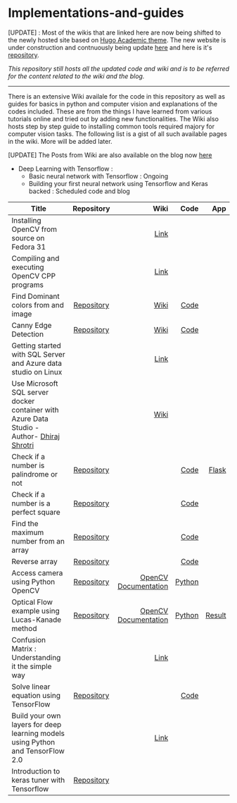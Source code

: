 # Implementations-and-guides

[UPDATE] :
Most of the wikis that are linked here are now being shifted to the newly hosted site based on [Hugo Academic theme](https://sourcethemes.com/academic/docs/). The new website is under construction and contnuously being update [here](https://ashwin-phadke.github.io) and here is it's [repository](https://github.com/ashwin-phadke/ashwin-phadke.github.io). 

*This repository still hosts all the updated code and wiki and is to be referred for the content related to the wiki and the blog.*

______________________________________________________________________________________________________________________


There is an extensive Wiki availale for the code in this repository as well as guides for basics in python and computer vision and explanations of the codes included. These are from the things I have learned from various tutorials online and tried out by adding new functionalities.
The Wiki also hosts step by step guide to installing common tools required majory for computer vision tasks. The following list is a gist of all such available pages in the wiki.
More will be added later.

[UPDATE] The Posts from Wiki are also available on the blog now [here](https://ashwin-phadke.github.io)



* Deep Learning with Tensorflow :
  * Basic neural network with Tensorflow : Ongoing
  * Building your first neural network using Tensorflow and Keras backed : Scheduled code and blog



| Title   |      Repository      |  Wiki | Code | App|
|----------|:-------------:|------:|------:|------:|
| Installing OpenCV from source on Fedora 31 |   | [Link](https://ashwin-phadke.github.io/post/install-opencv/) | |
| Compiling and executing OpenCV CPP programs |       |   [Link](https://ashwin-phadke.github.io/post/compile-cpp-program-opencv/)|||
| Find Dominant colors from and image | [Repository](https://github.com/ashwin-phadke/implementations-and-guides)  |    [Wiki](https://github.com/ashwin-phadke/implementations-and-guides/wiki/Finding-dominant-color-in-an-image(CPP-and-Python)-with-Flask#finding-dominant-color-in-an-image) |[Code](https://github.com/ashwin-phadke/implementations-and-guides/tree/master/find_dominant_color) |
|Canny Edge Detection|[Repository](https://github.com/ashwin-phadke/implementations-and-guides/) |[Wiki](https://github.com/ashwin-phadke/implementations-and-guides/wiki/Canny-Edge-detection)|[Code](https://github.com/ashwin-phadke/implementations-and-guides/tree/master/canny_edge_detection) |
|Getting started with SQL Server and Azure data studio on Linux ||[Link](https://ashwin-phadke.github.io/post/my-article-name/)||
|Use Microsoft SQL server docker container with Azure Data Studio -Author- [Dhiraj Shrotri](https://github.com/dhirajshrotri)||[Wiki](https://github.com/ashwin-phadke/implementations-and-guides/wiki/Use-Microsoft-SQL-server-docker-container-with-Azure-Data-Studio)|
|Check if a number is palindrome or not|[Repository](https://github.com/ashwin-phadke/implementations-and-guides/tree/master/programming_basics_in_python)||[Code](https://github.com/ashwin-phadke/implementations-and-guides/blob/master/programming_basics_in_python/palindrome_check.py) |  [Flask](https://github.com/ashwin-phadke/implementations-and-guides/tree/master/programming_basics_in_python/paliindrome_checker) |
|Check if a number is a perfect square |[Repository](https://github.com/ashwin-phadke/implementations-and-guides/tree/master/programming_basics_in_python)||[Code](https://github.com/ashwin-phadke/implementations-and-guides/blob/master/programming_basics_in_python/perfect_Square.py)|
|Find the maximum number from an array|[Repository](https://github.com/ashwin-phadke/implementations-and-guides/tree/master/programming_basics_in_python)||[Code](https://github.com/ashwin-phadke/implementations-and-guides/blob/master/programming_basics_in_python/max_element_of_array.py)|
|Reverse array|[Repository](https://github.com/ashwin-phadke/implementations-and-guides/tree/master/programming_basics_in_python)||[Code](https://github.com/ashwin-phadke/implementations-and-guides/blob/a269fc5824fc87ca521c78bac872364a459e0d9f/programming_basics_in_python/reverse_array.py)||
| Access camera using Python OpenCV|[Repository](https://github.com/ashwin-phadke/implementations-and-guides/tree/master/computer_vision_using_opencv)|[OpenCV Documentation](https://docs.opencv.org/)|[Python](https://github.com/ashwin-phadke/implementations-and-guides/blob/master/computer_vision_using_opencv/access_camera.py)||
| Optical Flow example using Lucas-Kanade method|[Repository](https://github.com/ashwin-phadke/implementations-and-guides/tree/master/computer_vision_using_opencv)|[OpenCV Documentation](https://docs.opencv.org/)|[Python](https://github.com/ashwin-phadke/implementations-and-guides/blob/master/computer_vision_using_opencv/optical_flow.py)|[Result](https://github.com/ashwin-phadke/implementations-and-guides/blob/master/computer_vision_using_opencv/output.gif)|
|Confusion Matrix : Understanding it the simple way||[Link](https://ashwin-phadke.github.io/post/ml-dl-confusion-matrix/)|||
|Solve linear equation using TensorFlow|[Repository](https://github.com/ashwin-phadke/implementations-and-guides)||[Code](https://github.com/ashwin-phadke/implementations-and-guides/blob/master/Deep%20Learning%20with%20TensorFlow/build_custom_tf_model.ipynb)|
|Build your own layers for deep learning models using Python and TensorFlow 2.0||[Link](https://ashwin-phadke.github.io/post/build-layers-tf-python/)|||
|Introduction to keras tuner with Tensorflow|[Repository](https://github.com/ashwin-phadke/implementations-and-guides/blob/master/Deep%20Learning%20with%20TensorFlow/)|